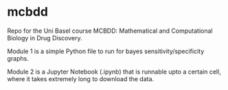 # mcbdd
Repo for the Uni Basel course MCBDD: Mathematical and Computational Biology in Drug Discovery.

Module 1 is a simple Python file to run for bayes sensitivity/specificity graphs. 

Module 2 is a Jupyter Notebook (.ipynb) that is runnable upto a certain cell, where it takes extremely long to download the data.
